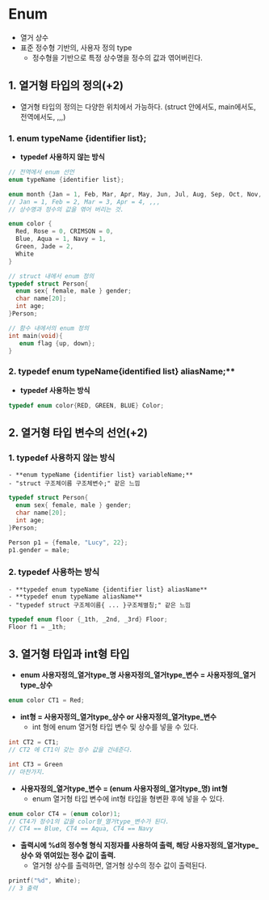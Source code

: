 # Enum

  - 열거 상수
  - 표준 정수형 기반의, 사용자 정의 type
    - 정수형을 기반으로 특정 상수명을 정수의 값과 엮어버린다.

## 1. 열거형 타입의 정의(+2)

  - 열거형 타입의 정의는 다양한 위치에서 가능하다. (struct 안에서도, main에서도, 전역에서도, ,,,)

### 1. **enum typeName {identifier list};**
  - **typedef 사용하지 않는 방식**
 
```c
// 전역에서 enum 선언
enum typeName {identifier list};

enum month {Jan = 1, Feb, Mar, Apr, May, Jun, Jul, Aug, Sep, Oct, Nov, Dec}
// Jan = 1, Feb = 2, Mar = 3, Apr = 4, ,,,
// 상수명과 정수의 값을 엮어 버리는 것.

enum color {
  Red, Rose = 0, CRIMSON = 0,
  Blue, Aqua = 1, Navy = 1,
  Green, Jade = 2,
  White
}

// struct 내에서 enum 정의
typedef struct Person{
  enum sex{ female, male } gender;
  char name[20];
  int age;
}Person;

// 함수 내에서의 enum 정의
int main(void){
   enum flag {up, down};
}
```

### 2. typedef enum typeName{identified list} aliasName;**
  - **typedef 사용하는 방식**

```c
typedef enum color{RED, GREEN, BLUE} Color;
```

## 2. 열거형 타입 변수의 선언(+2)

### 1. **typedef 사용하지 않는 방식**
    - **enum typeName {identifier list} variableName;**  
    - "struct 구조체이름 구조체변수;" 같은 느낌

```c
typedef struct Person{
  enum sex{ female, male } gender;
  char name[20];
  int age;
}Person;

Person p1 = {female, "Lucy", 22};
p1.gender = male;
```

### 2. **typedef 사용하는 방식**
    - **typedef enum typeName {identifier list} aliasName**
    - **typedef enum typeName aliasName**
    - "typedef struct 구조체이름{ ... }구조체별칭;" 같은 느낌

```c
typedef enum floor {_1th, _2nd, _3rd} Floor;
Floor f1 = _1th;
```

## 3. 열거형 타입과 int형 타입

  - **enum 사용자정의_열거type_명 사용자정의_열거type_변수 = 사용자정의_열거type_상수**

```c
enum color CT1 = Red;
```

  - **int형 = 사용자정의_열거type_상수 or 사용자정의_열거type_변수**
    - int 형에 enum 열거형 타입 변수 및 상수를 넣을 수 있다.

```c
int CT2 = CT1;
// CT2 에 CT1이 갖는 정수 값을 건네준다.

int CT3 = Green
// 마찬가지.
```

  - **사용자정의_열거type_변수 = (enum 사용자정의_열거type_명) int형**
    - enum 열거형 타입 변수에 int형 타입을 형변환 후에 넣을 수 있다.
 
```c
enum color CT4 = (enum color)1;
// CT4가 정수1의 값을 color형_열거type_변수가 된다.
// CT4 == Blue, CT4 == Aqua, CT4 == Navy

```

  - **출력시에 %d의 정수형 형식 지정자를 사용하여 출력, 해당 사용자정의_열거type_상수 와 엮여있는 정수 값이 출력.**
    - 열거형 상수를 출력하면, 열거형 상수의 정수 값이 출력된다.

```c
printf("%d", White);
// 3 출력
```
